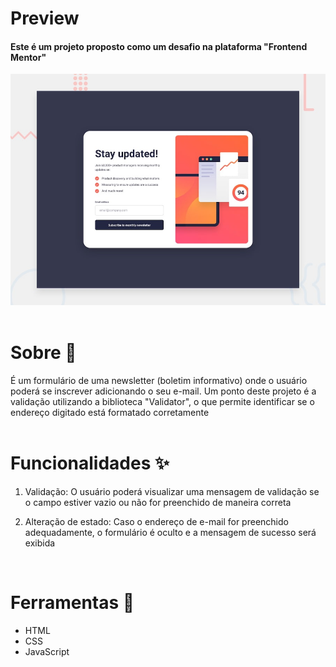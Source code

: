# Preview

#### Este é um projeto proposto como um desafio na plataforma "Frontend Mentor"
![Preview do projeto](./design/desktop-preview.jpg)
<br />
<br />

# Sobre 🧾

É um formulário de uma newsletter (boletim informativo) onde o usuário poderá se inscrever adicionando o seu e-mail. Um ponto deste projeto é a validação utilizando a biblioteca "Validator", o que permite identificar se o endereço digitado está formatado corretamente 
<br />
<br />

# Funcionalidades ✨

1. Validação: O usuário poderá visualizar uma mensagem de validação se o campo estiver vazio ou não for preenchido de maneira correta
   
2. Alteração de estado: Caso o endereço de e-mail for preenchido adequadamente, o formulário é oculto e a mensagem de sucesso será exibida
<br />

# Ferramentas 🔧

 - HTML
 - CSS
 - JavaScript

